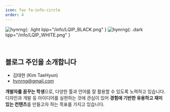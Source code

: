 ```yaml
---
icon: fas fa-info-circle
order: 4
---
```


<!-- fas fa-info-circle -->

![hynrng](/info/hynrng_black.png){: .light lqip="/info/LQIP_BLACK.png" }
![hynrng](/info/hynrng_white.png){: .dark lqip="/info/LQIP_WHITE.png" }

<br>

## **블로그 주인을 소개합니다**

- 김태현 (Kim TaeHyun)
- hynrng@gmail.com

**개발자를 꿈꾸는 학생**으로, 다양한 툴과 언어를 잘 활용할 수 있도록 노력하고 있습니다. 디자인과 개발 등 아이디어를 실현하는 것에 관심이 있어 **경험에 기반한 유용하고 재미있는 컨텐츠**를 만들고자 하는 목표를 가지고 있습니다.
